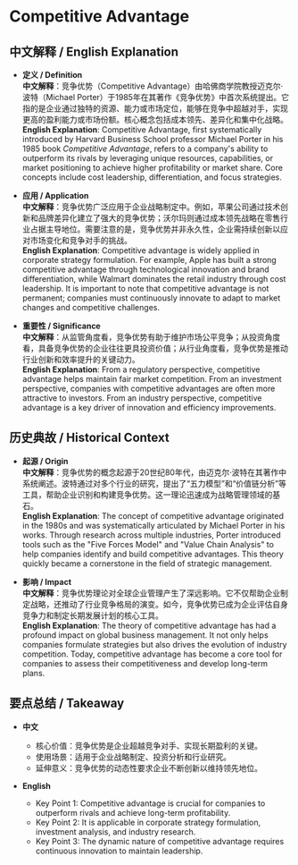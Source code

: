 # Competitive Advantage

## 中文解释 / English Explanation

* **定义 / Definition**  
  **中文解释**：竞争优势（Competitive Advantage）由哈佛商学院教授迈克尔·波特（Michael Porter）于1985年在其著作《竞争优势》中首次系统提出。它指的是企业通过独特的资源、能力或市场定位，能够在竞争中超越对手，实现更高的盈利能力或市场份额。核心概念包括成本领先、差异化和集中化战略。  
  **English Explanation**: Competitive Advantage, first systematically introduced by Harvard Business School professor Michael Porter in his 1985 book *Competitive Advantage*, refers to a company's ability to outperform its rivals by leveraging unique resources, capabilities, or market positioning to achieve higher profitability or market share. Core concepts include cost leadership, differentiation, and focus strategies.

* **应用 / Application**  
  **中文解释**：竞争优势广泛应用于企业战略制定中。例如，苹果公司通过技术创新和品牌差异化建立了强大的竞争优势；沃尔玛则通过成本领先战略在零售行业占据主导地位。需要注意的是，竞争优势并非永久性，企业需持续创新以应对市场变化和竞争对手的挑战。  
  **English Explanation**: Competitive advantage is widely applied in corporate strategy formulation. For example, Apple has built a strong competitive advantage through technological innovation and brand differentiation, while Walmart dominates the retail industry through cost leadership. It is important to note that competitive advantage is not permanent; companies must continuously innovate to adapt to market changes and competitive challenges.

* **重要性 / Significance**  
  **中文解释**：从监管角度看，竞争优势有助于维护市场公平竞争；从投资角度看，具备竞争优势的企业往往更具投资价值；从行业角度看，竞争优势是推动行业创新和效率提升的关键动力。  
  **English Explanation**: From a regulatory perspective, competitive advantage helps maintain fair market competition. From an investment perspective, companies with competitive advantages are often more attractive to investors. From an industry perspective, competitive advantage is a key driver of innovation and efficiency improvements.

## 历史典故 / Historical Context

* **起源 / Origin**  
  **中文解释**：竞争优势的概念起源于20世纪80年代，由迈克尔·波特在其著作中系统阐述。波特通过对多个行业的研究，提出了“五力模型”和“价值链分析”等工具，帮助企业识别和构建竞争优势。这一理论迅速成为战略管理领域的基石。  
  **English Explanation**: The concept of competitive advantage originated in the 1980s and was systematically articulated by Michael Porter in his works. Through research across multiple industries, Porter introduced tools such as the "Five Forces Model" and "Value Chain Analysis" to help companies identify and build competitive advantages. This theory quickly became a cornerstone in the field of strategic management.

* **影响 / Impact**  
  **中文解释**：竞争优势理论对全球企业管理产生了深远影响。它不仅帮助企业制定战略，还推动了行业竞争格局的演变。如今，竞争优势已成为企业评估自身竞争力和制定长期发展计划的核心工具。  
  **English Explanation**: The theory of competitive advantage has had a profound impact on global business management. It not only helps companies formulate strategies but also drives the evolution of industry competition. Today, competitive advantage has become a core tool for companies to assess their competitiveness and develop long-term plans.

## 要点总结 / Takeaway

* **中文**  
  - 核心价值：竞争优势是企业超越竞争对手、实现长期盈利的关键。  
  - 使用场景：适用于企业战略制定、投资分析和行业研究。  
  - 延伸意义：竞争优势的动态性要求企业不断创新以维持领先地位。  

* **English**  
  - Key Point 1: Competitive advantage is crucial for companies to outperform rivals and achieve long-term profitability.  
  - Key Point 2: It is applicable in corporate strategy formulation, investment analysis, and industry research.  
  - Key Point 3: The dynamic nature of competitive advantage requires continuous innovation to maintain leadership.